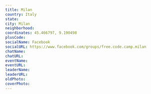 ```yaml
---
title: Milan
country: Italy
state: 
city: Milan
neighborhood: 
coordinates: 45.466797, 9.190498
plusCode:
socialName: Facebook
socialURL: https://www.facebook.com/groups/free.code.camp.milan
chatName:
chatURL:
eventName:
eventURL:
leaderName:
leaderURL:
oldPhoto: 
coverPhoto:
---
```

